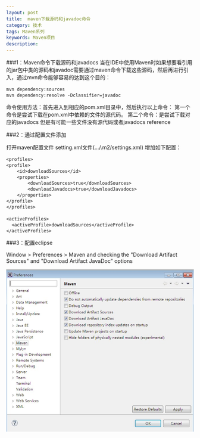 ```yaml
---
layout: post
title:  maven下载源码和javadoc命令
category: 技术
tags: Maven系列
keywords: Maven项目
description: 
---
```


###1：Maven命令下载源码和javadocs
当在IDE中使用Maven时如果想要看引用的jar包中类的源码和javadoc需要通过maven命令下载这些源码，然后再进行引入，通过mvn命令能够容易的达到这个目的：

	mvn dependency:sources
	mvn dependency:resolve -Dclassifier=javadoc

命令使用方法：首先进入到相应的pom.xml目录中，然后执行以上命令：
第一个命令是尝试下载在pom.xml中依赖的文件的源代码。
第二个命令：是尝试下载对应的javadocs
但是有可能一些文件没有源代码或者javadocs
reference

###2：通过配置文件添加

打开maven配置文件 setting.xml文件(.../.m2/settings.xml) 增加如下配置：

	<profiles>  
	<profile>  
	    <id>downloadSources</id>  
	    <properties>  
	        <downloadSources>true</downloadSources>  
	        <downloadJavadocs>true</downloadJavadocs>             
	    </properties>  
	</profile>  
	</profiles>  
	  
	<activeProfiles>  
	  <activeProfile>downloadSources</activeProfile>  
	</activeProfiles>  

###3：配置eclipse

Window > Preferences > Maven and checking the "Download Artifact Sources" and "Download Artifact JavaDoc" options

![15051801](/public/img/tec/2015-05-18_maven01.jpg)
